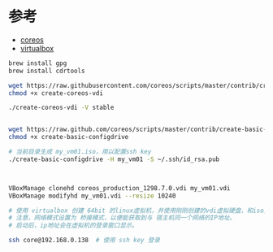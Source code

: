 

# 参考
*  [coreos](https://coreos.com/)
* [virtualbox](https://coreos.com/os/docs/latest/booting-on-virtualbox.html)

```bash
brew install gpg
brew install cdrtools

wget https://raw.githubusercontent.com/coreos/scripts/master/contrib/create-coreos-vdi
chmod +x create-coreos-vdi

./create-coreos-vdi -V stable


wget https://raw.github.com/coreos/scripts/master/contrib/create-basic-configdrive
chmod +x create-basic-configdrive

# 当前目录生成 my_vm01.iso，用以配置ssh key
./create-basic-configdrive -H my_vm01 -S ~/.ssh/id_rsa.pub



VBoxManage clonehd coreos_production_1298.7.0.vdi my_vm01.vdi
VBoxManage modifyhd my_vm01.vdi --resize 10240

# 使用 virtualbox 创建 64bit 的linux虚拟机，并使用刚刚创建的vdi虚拟硬盘，和iso文件
# 注意，网络模式设置为 桥接模式，以便能获取到与 宿主机同一个网络的IP地址。
# 启动后，ip地址会在虚拟机的登录窗口显示。

ssh core@192.168.0.138  # 使用 ssh key 登录  
```